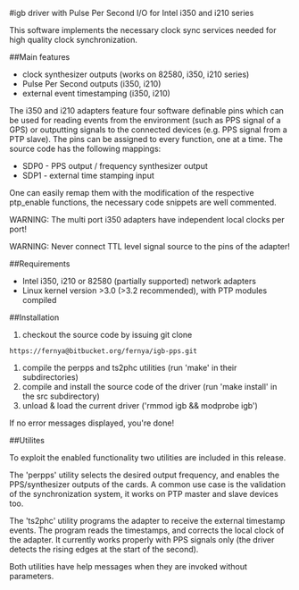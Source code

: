#igb driver with Pulse Per Second I/O for Intel i350 and i210 series

This software implements the necessary clock sync services needed for high
quality clock synchronization.

##Main features

  * clock synthesizer outputs (works on 82580, i350, i210 series)
  * Pulse Per Second outputs (i350, i210)
  * external event timestamping (i350, i210)

The i350 and i210 adapters feature four software definable pins which can be
used for reading events from the environment (such as PPS signal of a GPS) or
outputting signals to the connected devices (e.g. PPS signal from a PTP slave).
The pins can be assigned to every function, one at a time.  The source code has
the following mappings:

  * SDP0 - PPS output / frequency synthesizer output
  * SDP1 - external time stamping input

One can easily remap them with the modification of the respective ptp\_enable
functions, the necessary code snippets are well commented.

WARNING: The multi port i350 adapters have independent local clocks per port!

WARNING: Never connect TTL level signal source to the pins of the adapter!

##Requirements

  * Intel i350, i210 or 82580 (partially supported) network adapters
  * Linux kernel version >3.0 (>3.2 recommended), with PTP modules compiled

##Installation

  1. checkout the source code by issuing git clone

	https://fernya@bitbucket.org/fernya/igb-pps.git

  1. compile the perpps and ts2phc utilities (run 'make' in their
subdirectories)
  1. compile and install the source code of the driver (run 'make install' in
the src subdirectory)
  1. unload & load the current driver ('rmmod igb && modprobe igb')

If no error messages displayed, you're done!

##Utilites

To exploit the enabled functionality two utilities are included in this release.

The 'perpps' utility selects the desired output frequency, and enables the
PPS/synthesizer outputs of the cards. A common use case is the validation of the
synchronization system, it works on PTP master and slave devices too.

The 'ts2phc' utility programs the adapter to receive the external timestamp
events. The program reads the timestamps, and corrects the local clock of the
adapter. It currently works properly with PPS signals only (the driver detects
the rising edges at the start of the second).

Both utilities have help messages when they are invoked without parameters.
